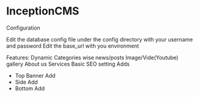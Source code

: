 # InceptionCMS
Configuration

Edit the database config file under the config directory with your username and password
Edit the base_url with you environment


Features:
Dynamic Categories wise news/posts
Image/Vide(Youtube) gallery
About us
Services
Basic SEO setting
Adds
  - Top Banner Add
  - Side Add
  - Bottom Add


